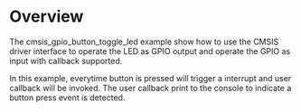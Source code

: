 Overview
========
The cmsis_gpio_button_toggle_led example show how to use the CMSIS driver interface to operate the LED as GPIO output and 
operate the GPIO as input with callback supported.

In this example, everytime button is pressed will trigger a interrupt and user callback will be invoked. The user callback 
print to the console to indicate a button press event is detected.
